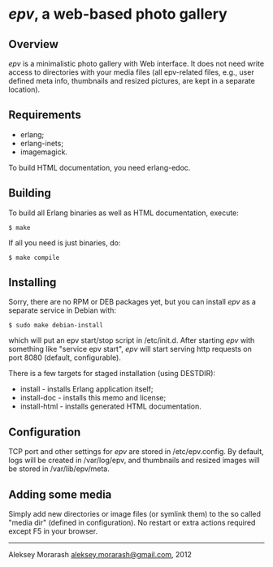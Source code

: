 # _epv_, a web-based photo gallery

## Overview

_epv_ is a minimalistic photo gallery with Web interface.
It does not need write access to directories with your media files
(all epv-related files, e.g., user defined meta info, thumbnails
and resized pictures, are kept in a separate location).

## Requirements

* erlang;
* erlang-inets;
* imagemagick.

To build HTML documentation, you need erlang-edoc.

## Building

To build all Erlang binaries as well as HTML documentation, execute:

    $ make

If all you need is just binaries, do:

    $ make compile

## Installing

Sorry, there are no RPM or DEB packages yet, but you can
install _epv_ as a separate service in Debian with:

    $ sudo make debian-install

which will put an epv start/stop script in /etc/init.d.
After starting _epv_ with something like "service epv start", _epv_
will start serving http requests on port 8080 (default, configurable).

There is a few targets for staged installation (using DESTDIR):

* install - installs Erlang application itself;
* install-doc - installs this memo and license;
* install-html - installs generated HTML documentation.

## Configuration

TCP port and other settings for _epv_ are stored in /etc/epv.config. By default,
logs will be created in /var/log/epv, and thumbnails and resized images will be stored in
/var/lib/epv/meta.

## Adding some media

Simply add new directories or image files (or symlink them) to
the so called "media dir" (defined in configuration). No restart or
extra actions required except F5 in your browser.

-----------------------------------------------------------------
Aleksey Morarash <aleksey.morarash@gmail.com>, 2012

